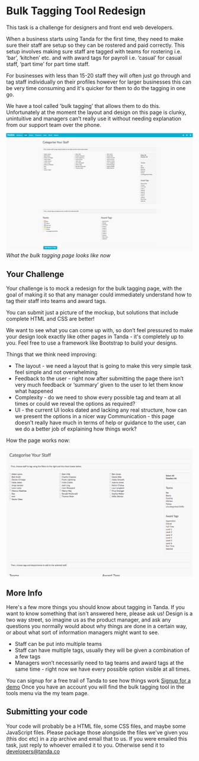 # Bulk Tagging Tool Redesign

This task is a challenge for designers and front end web developers.

When a business starts using Tanda for the first time, they need to make sure their staff are setup so they can be rostered and paid correctly.
This setup involves making sure staff are tagged with teams for rostering i.e. ‘bar’, ‘kitchen’ etc. and with award tags for payroll i.e. ‘casual’ for casual staff, ‘part time’ for part time staff.

For businesses with less than 15-20 staff they will often just go through and tag staff individually on their profiles however for larger businesses this can be very time consuming and it's quicker for them to do the tagging in one go.

We have a tool called 'bulk tagging' that allows them to do this. Unfortunately at the moment the layout and design on this page is clunky, unintuitive and managers can’t really use it without needing explanation from our support team over the phone.

![Bulk Tagging Page](bulk-tag.png)
_What the bulk tagging page looks like now_

## Your Challenge

Your challenge is to mock a redesign for the bulk tagging page, with the goal of making it so that any manager could immediately understand how to tag their staff into teams and award tags.

You can submit just a picture of the mockup, but solutions that include complete HTML and CSS are better!

We want to see what you can come up with, so don’t feel pressured to make your design look exactly like other pages in Tanda - it's completely up to you. Feel free to use a framework like Bootstrap to build your designs.

Things that we think need improving:

- The layout - we need a layout that is going to make this very simple task feel simple and not overwhelming
- Feedback to the user - right now after submitting the page there isn’t very much feedback or ‘summary’ given to the user to let them know what happened
- Complexity - do we need to show every possible tag and team at all times or could we reveal the options as required?
- UI - the current UI looks dated and lacking any real structure, how can we present the options in a nicer way
Communication - this page doesn't really have much in terms of help or guidance to the user, can we do a better job of explaining how things work?

How the page works now:

![Bulk Tagging Page](how-the-page-works.gif)

## More Info

Here's a few more things you should know about tagging in Tanda. If you want to know something that isn't answered here, please ask us! Design is a two way street, so imagine us as the product manager, and ask any questions you normally would about why things are done in a certain way, or about what sort of information managers might want to see.

- Staff can be put into multiple teams
- Staff can have multiple tags, usually they will be given a combination of a few tags
- Managers won’t necessarily need to tag teams and award tags at the same time - right now we have every possible option visible at all times.

You can signup for a free trail of Tanda to see how things work [Signup for a demo](https://my.tanda.co/try/?utm_source=Github&utm_medium=challenge&utm_campaign=design-front-end) Once you have an account you will find the bulk tagging tool in the tools menu via the my team page.

## Submitting your code

Your code will probably be a HTML file, some CSS files, and maybe some JavaScript files. Please package those alongside the files we've given you (this doc etc) in a zip archive and email that to us. If you were emailed this task, just reply to whoever emailed it to you. Otherwise send it to developers@tanda.co
